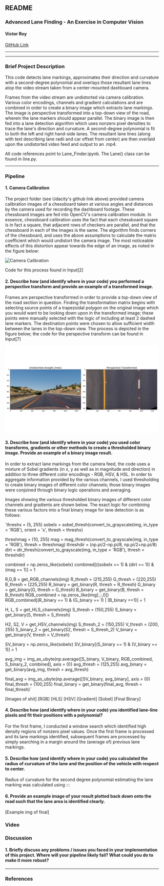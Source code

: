 ## **README**

### **Advanced Lane Finding - An Exercise in Computer Vision**

#### **Victor Roy**

[GitHub Link](https://github.com/soniccrhyme/SDND-Project_4)

---


[//]: # (Image References)

[image1]: ./report_images/camera_calibraton.png "Camera Calibration"
[image2]: ./report_images/perspective_transform.png "Perspective Transform"
[image3]: ./report_images/model_architecture.png "Model Architecture"
[image4]: ./report_images/custom_roadsigns.png "German Traffic Signs taken from Google Streetview"
[image5]: ./report_images/custom_roadsigns_predictions.png "Predictions for Traffic Signs taken from Google Streetview"

---
### Brief Project Description

This code detects lane markings, approximates their direction and curvature with a second-degree polynomial and overlays those resultant lane lines atop the video stream taken from a center-mounted dashboard camera.   

Frames from the video stream are undistorted via camera calibration. Various color encodings, channels and gradient calculations and are combined in order to create a binary image which extracts lane markings. The image is perspective transformed into a top-down view of the road, wherein the lane markers should appear parallel. The binary image is then fed into a lane detection algorithm which uses nonzero pixel densities to trace the lane's direction and curvature. A second-degree polynomial is fit to both the left and right hand-side lanes. The resultant lane lines (along with text describing lane radii and car offset from center) are then overlaid upon the undistorted video feed and output to an .mp4.

All code references point to Lane_Finder.ipynb. The Lane() class can be found in line.py.

---



### Pipeline

#### 1. Camera Calibration

The project folder (see Udacity's github link above) provided camera calibration images of a chessboard taken at various angles and distances by the camera used for recording the dashboard footage. These chessboard images are fed into OpenCV's camera calibration module. In essence, chessboard calibration uses the fact that each chessboard square is in fact a square, that adjacent rows of checkers are parallel, and that the chessboard in each of the images is the same. The algorithm finds corners of the chessboard, and uses the above assumptions to calculate the matrix coefficient which would undistort the camera image. The most noticeable effects of this distortion appear towards the edge of an image, as noted in the figure below:

![Camera Calibration][image1]

Code for this process found in Input[2]

#### 2. Describe how (and identify where in your code) you performed a perspective transform and provide an example of a transformed image.

Frames are perspective transformed in order to provide a top-down view of the road section in question. Finding the transformation matrix begins with selecting source points of a trapezoidal polygon on the original image which you would want to be looking down upon in the transformed image; these points were manually selected with the logic of including at least 2 dashed lane markers. The destination points were chosen to allow sufficient width between the lanes in the top-down view. The process is depicted in the figure below; the code for the perspective transform can be found in Input[7]

![Perspective Transform][image2]

#### 3. Describe how (and identify where in your code) you used color transforms, gradients or other methods to create a thresholded binary image.  Provide an example of a binary image result.

In order to extract lane markings from the camera feed, the code uses a mixture of Sobel gradients (in x, y as well as in magnitude and direction) in addition to three different color encodings - RGB, HSV, & HSL. In order to aggregate information provided by the various channels, I used thresholding to create binary images of different color channels; those binary images were conjoined through binary logic operations and averaging.

Images showing the various thresholded binary images of different color channels and gradients are shown below. The exact logic for combining these various factors into a final binary image for lane detection is as follows:

`threshx = (5, 255)
sobelx = sobel_thresh(convert_to_grayscale(img, in_type = 'RGB'), orient = 'x', thresh = threshx)

threshmag = (10, 255)
mag = mag_thresh(convert_to_grayscale(img, in_type = 'RGB'), thresh = threshmag)
threshdir = (np.pi/2-np.pi/8, np.pi/2+np.pi/8)
dirt = dir_thresh(convert_to_grayscale(img, in_type = 'RGB'), thresh = threshdir)

combined = np.zeros_like(sobelx)
combined[((sobelx == 1) & (dirt == 1)) & (mag == 1)] = 1

R,G,B = get_RGB_channels(img)
R_thresh = (215,255)
G_thresh = (220,255)
B_thresh = (225,255)
R_binary = get_binary(R, thresh = R_thresh)
G_binary = get_binary(G, thresh = G_thresh)
B_binary = get_binary(B, thresh = B_thresh)
RGB_combined = np.zeros_like(img[:,:,0])
RGB_combined[(R_binary == 1) & (G_binary == 1) | (B_binary ==1)] = 1

H, L, S = get_HLS_channels(img)
S_thresh = (150,255)
S_binary = get_binary(S, thresh = S_thresh)

H2, S2, V = get_HSV_channels(img)
S_thresh_2 = (150,255)
V_thresh = (200, 255)
S_binary_2 = get_binary(S2, thresh = S_thresh_2)
V_binary = get_binary(V, thresh = V_thresh)

SV_binary = np.zeros_like(sobelx)
SV_binary[(S_binary == 1) & (V_binary == 1)] = 1

avg_img = img_as_ubyte(np.average([S_binary, V_binary, RGB_combined, S_binary_2, combined], axis = 0))
avg_thresh = (125,255)
avg_binary = get_binary(avg_img, thresh = avg_thresh)

final_avg = img_as_ubyte(np.average([SV_binary, avg_binary], axis = 0))
final_thresh = (100,255)
final_binary = get_binary(final_avg, thresh = final_thresh)`

[Images of shit]
[RGB]
[HLS]
[HSV]
[Gradient]
[Sobel]
[Final Binary]

#### 4. Describe how (and identify where in your code) you identified lane-line pixels and fit their positions with a polynomial?

For the first frame, I conducted a window search which identified high density regions of nonzero pixel values. Once the first frame is processed and its lane markings identified, subsequent frames are processed by simply searching in a margin around the (average of) previous lane markings.

#### 5. Describe how (and identify where in your code) you calculated the radius of curvature of the lane and the position of the vehicle with respect to center.

Radius of curvature for the second degree polynomial estimating the lane marking was calculated using :::

#### 6. Provide an example image of your result plotted back down onto the road such that the lane area is identified clearly.

[Example img of final]

### Video

### Discussion

#### 1. Briefly discuss any problems / issues you faced in your implementation of this project.  Where will your pipeline likely fail?  What could you do to make it more robust?

---

### References
